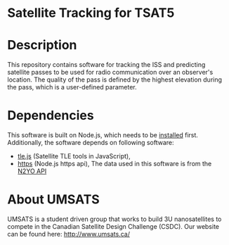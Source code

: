 # Satellite Tracking for TSAT5

# Description
This repository contains software for tracking the ISS and predicting satellite passes to be used for radio communication over an observer's location. The quality of the pass is defined by the highest elevation during the pass, which is a user-defined parameter.
# Dependencies
This software is built on Node.js, which needs to be [installed](https://nodejs.org/en/download/) first. Additionally, the software depends on following software:

- [tle.js](https://github.com/davidcalhoun/tle.js/) (Satellite TLE tools in JavaScript),
- [https](https://nodejs.org/api/https.html) (Node.js https api),
The data used in this software is from the [N2YO API](https://www.n2yo.com/api/)
# About UMSATS
UMSATS is a student driven group that works to build 3U nanosatellites to compete in the Canadian Satellite Design Challenge (CSDC). Our website can be found here: http://www.umsats.ca/
